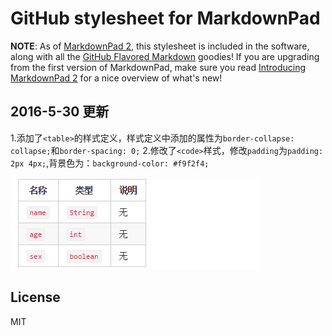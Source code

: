 # GitHub stylesheet for MarkdownPad

**NOTE**: As of [MarkdownPad 2](http://markdownpad.com/), this stylesheet is included in the software, along with all the [GitHub Flavored Markdown](http://github.github.com/github-flavored-markdown/) goodies! If you are upgrading from the first version of MarkdownPad, make sure you read [Introducing MarkdownPad 2](http://markdownpad.com/news/2013/introducing-markdownpad-2/) for a nice overview of what's new!


## 2016-5-30 更新
1.添加了`<table>`的样式定义，样式定义中添加的属性为`border-collapse: collapse;`和`border-spacing: 0;`
2.修改了`<code>`样式，修改`padding`为`padding: 2px 4px;`,背景色为：`background-color: #f9f2f4;`

![-](https://raw.githubusercontent.com/ucfjepl/markdownpad-github/master/attachment/tableandcode.png)

## License

MIT
